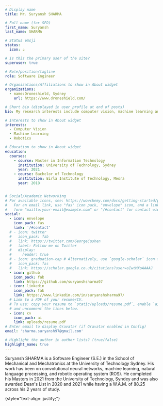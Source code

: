 ```yaml
---
# Display name
title: Mr. Suryansh SHARMA

# Full name (for SEO)
first_name: Suryansh
last_name: SHARMA

# Status emoji
status:
  icon: ☕️

# Is this the primary user of the site?
superuser: true

# Role/position/tagline
role: Software Engineer

# Organizations/Affiliations to show in About widget
organizations:
  - name:Droneshield, Sydney
    url: https://www.droneshield.com/

# Short bio (displayed in user profile at end of posts)
bio: My research interests include computer vision, machine learning and robotics.

# Interests to show in About widget
interests:
  - Computer Vision
  - Machine Learning
  - Robotics

# Education to show in About widget
education:
  courses:
    - course: Master in Information Technology
      institution: University of Technology, Sydney
      year: 2021
    - course: Bachelor of Technology
      institution: Birla Institute of Technology, Mesra
      year: 2018


# Social/Academic Networking
# For available icons, see: https://wowchemy.com/docs/getting-started/page-builder/#icons
#   For an email link, use "fas" icon pack, "envelope" icon, and a link in the
#   form "mailto:your-email@example.com" or "/#contact" for contact widget.
social:
  - icon: envelope
    icon_pack: fas
    link: '/#contact'
  # - icon: twitter
  #   icon_pack: fab
  #   link: https://twitter.com/GeorgeCushen
  #   label: Follow me on Twitter
  #   display:
  #     header: true
  # - icon: graduation-cap # Alternatively, use `google-scholar` icon from `ai` icon pack
  #   icon_pack: fas
  #   link: https://scholar.google.co.uk/citations?user=sIwtMXoAAAAJ
  - icon: github
    icon_pack: fab
    link: https://github.com/suryanshsharma97
  - icon: linkedin
    icon_pack: fab
    link: https://www.linkedin.com/in/suryanshsharma97/
  # Link to a PDF of your resume/CV.
  # To use: copy your resume to `static/uploads/resume.pdf`, enable `ai` icons in `params.yaml`,
  # and uncomment the lines below.
  - icon: cv 
    icon_pack: ai
    link: uploads/resume.pdf 
# Enter email to display Gravatar (if Gravatar enabled in Config)
email: 'sharma.suryansh97@gmail.com'

# Highlight the author in author lists? (true/false)
highlight_name: true
---
```

Suryansh SHARMA is a Software Engineer (S.E.) in the School of Mechanical and Mechatronics at the University of Technology Sydney. His work has been on convolutional neural networks, machine learning, natural language processing, and robotic operating system (ROS). He completed his Masters in 2021 from the University of Technology, Syndey and was also awarded Dean's List in 2020 and 2021 while having a W.A.M. of 88.25 across his 2 years of study.

{style="text-align: justify;"}

